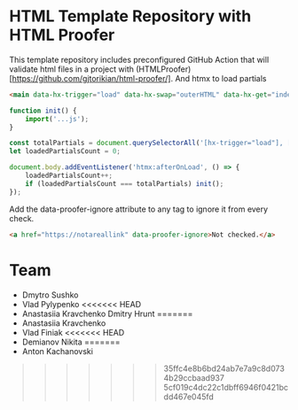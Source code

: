 # HTML Template Repository with HTML Proofer

This template repository includes preconfigured GitHub Action that will validate html files in a project with (HTMLProofer)[https://github.com/gjtorikian/html-proofer/].
And htmx to load partials

```html
<main data-hx-trigger="load" data-hx-swap="outerHTML" data-hx-get="index.main.partial.html"></main>
```


```js
function init() {
    import('...js');
}

const totalPartials = document.querySelectorAll('[hx-trigger="load"], [data-hx-trigger="load"]').length;
let loadedPartialsCount = 0;

document.body.addEventListener('htmx:afterOnLoad', () => {
    loadedPartialsCount++;
    if (loadedPartialsCount === totalPartials) init();
});
```

Add the data-proofer-ignore attribute to any tag to ignore it from every check.

```html
<a href="https://notareallink" data-proofer-ignore>Not checked.</a>
```
# Team

- Dmytro Sushko
- Vlad Pylypenko
<<<<<<< HEAD
- Anastasiia Kravchenko
Dmitry Hrunt
=======
- Anastasiia Kravchenko
- Vlad Finiak
<<<<<<< HEAD
- Demianov Nikita
=======
- Anton Kachanovski
>>>>>>> 35ffc4e8b6bd24ab7e7a9c8d0734b29ccbaad937
>>>>>>> 5cf019c4dc22c1dbff6946f0421bcdd467e045fd
